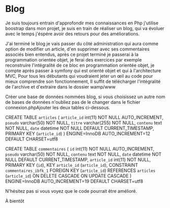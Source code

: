 # Blog
Je suis toujours entrain d'approfondir mes connaissances en Php j'utilise boostrap dans mon projet, je suis en train de réaliser un blog, qui va évoluer avec le temps j'éspére avoir des retours pour des améliorations.

J'ai terminé le blog je vais passer du côté administration qui aura comme option de modifier un article, d'en supprimer avec ses commentaires associés bien entendus,
après ce projet terminé je passerai à la programmation orientée objet, je ferai des exercices par exemple reconstruire l'intégralité de ce bloc en programmation orientée objet,
je compte après passer à symfony qui est orienté objet et qui à l'architecture MVC, Pour tous les débutants qui voudraient jeter un œil au code pour mieux comprendre son fonctionnement,
Il suffit de télécharger l'intégralité de l'archive et d'extraire dans le dossier wamp/www

Créer une base de données nommées blog, si vous choisissez un autre nom de bases de données n'oubliez pas de le changer dans le fichier connexion.phpAjouter les deux tables ci-dessous.


CREATE TABLE `articles` (
  `article_id` int(11) NOT NULL AUTO_INCREMENT,
  `pseudo` varchar(50) NOT NULL,
  `titre` varchar(255) NOT NULL,
  `contenu` text NOT NULL,
  `date` datetime NOT NULL DEFAULT CURRENT_TIMESTAMP,
  PRIMARY KEY (`article_id`)
) ENGINE=InnoDB AUTO_INCREMENT=12 DEFAULT CHARSET=utf8

CREATE TABLE `commentaires` (
  `id` int(11) NOT NULL AUTO_INCREMENT,
  `pseudo` varchar(50) NOT NULL,
  `contenu` text NOT NULL,
  `date` datetime NOT NULL DEFAULT CURRENT_TIMESTAMP,
  `article_id` int(11) NOT NULL,
  PRIMARY KEY (`id`),
  KEY `article_id` (`article_id`),
  CONSTRAINT `commentaires_ibfk_1` FOREIGN KEY (`article_id`) REFERENCES `articles` (`article_id`) ON DELETE CASCADE ON UPDATE CASCADE
) ENGINE=InnoDB AUTO_INCREMENT=19 DEFAULT CHARSET=utf8

N'hésitez pas si vous voyez que le code pourrait être amélioré.

À bientôt
